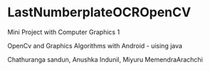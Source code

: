 # LastNumberplateOCROpenCV

Mini Project with Computer Graphics 1

OpenCv and Graphics Algorithms with Android - uising java

Chathuranga sandun, Anushka Indunil, Miyuru MemendraArachchi

